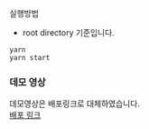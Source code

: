 실행방법

- root directory 기준입니다.

```
yarn
yarn start
```

### 데모 영상

데모영상은 배포링크로 대체하였습니다.  
[배포 링크](https://wanted-pre-onboarding-frontend-jyn4.vercel.app/)
